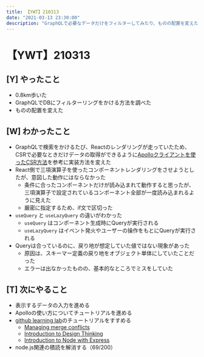 ```yaml
---
title: 【YWT】210313
date: "2021-03-13 23:30:00"
description: "GraphQLで必要なデータだけをフィルターしてみたり、ものの配置を変えたりした"
---
```


# 【YWT】210313

## [Y] やったこと

- 0.8km歩いた
- GraphQLでDBにフィルターリングをかける方法を調べた
- ものの配置を変えた

## [W] わかったこと

- GraphQLで検索をかけるたび、Reactのレンダリングが走っていたため、CSRで必要なときだけデータの取得ができるように[Apolloクライアントを使ったCSR方法](https://www.apollographql.com/blog/getting-started-with-apollo-client-in-next-js/)を参考に実装方法を変えた
- React側で三項演算子を使ったコンポーネントレンダリングをさせようとしたが、意図した動作にはならなかった
  - 条件に合ったコンポーネントだけが読み込まれて動作すると思ったが、三項演算子で設定されているコンポーネント全部が一度読み込まれるように見えた
  - 厳密に指定するため、if文で区切った
- `useQuery` と `useLazyQuery` の違いがわかった
  - `useQuery` はコンポーネント生成時にQueryが実行される
  - `useLazyQuery` はイベント発火やユーザーの操作をもとにQueryが実行される
- Queryは合っているのに、戻り地が想定していた値ではない現象があった
  - 原因は、スキーマー定義の戻り地をオブジェクト単体にしていたことだった
  - エラーは出なかったものの、基本的なところでミスをしていた

## [T] 次にやること

- 表示するデータの入力を進める
- Apolloの使い方についてチュートリアルを進める
- [github learning lab](https://lab.github.com/githubtraining)のチュートリアルをすすめる
  - [Managing merge conflicts](https://lab.github.com/githubtraining/managing-merge-conflicts)
  - [Introduction to Design Thinking](https://lab.github.com/githubtraining/introduction-to-design-thinking)
  - [Introduction to Node with Express](https://lab.github.com/everydeveloper/introduction-to-node-with-express)
- node.js関連の積読を解消する（69/200）
